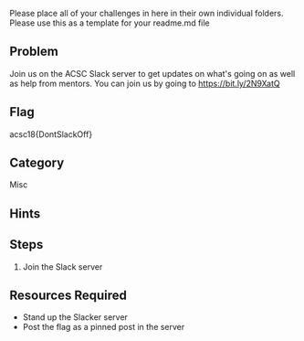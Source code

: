 Please place all of your challenges in here in their own individual folders.  Please use this as a template for your readme.md file

## Problem

Join us on the ACSC Slack server to get updates on what's going on as well as help from mentors.  You can join us by going to https://bit.ly/2N9XatQ

## Flag
acsc18{DontSlackOff}

## Category
Misc

## Hints

## Steps
1. Join the Slack server


## Resources Required
* Stand up the Slacker server
* Post the flag as a pinned post in the server

